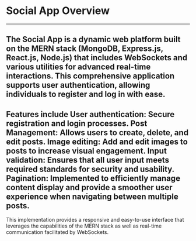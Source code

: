 # **Social App Overview**
---
The Social App is a dynamic web platform built on the MERN stack (MongoDB, Express.js, React.js, Node.js) that includes WebSockets and various utilities for advanced real-time interactions. This comprehensive application supports user authentication, allowing individuals to register and log in with ease.
---
Features include
**User authentication:** Secure registration and login processes.
**Post Management:** Allows users to create, delete, and edit posts.
**Image editing:** Add and edit images to posts to increase visual engagement.
**Input validation:** Ensures that all user input meets required standards for security and usability.
**Pagination:** Implemented to efficiently manage content display and provide a smoother user experience when navigating between multiple posts.
---
This implementation provides a responsive and easy-to-use interface that leverages the capabilities of the MERN stack as well as real-time communication facilitated by WebSockets.
